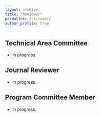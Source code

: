 ```yaml
---
layout: archive
title: "Reviewer"
permalink: /reviewer/
author_profile: true
---
```


Technical Area Committee
-----

- In progress.


Journal Reviewer
-----

- In progress.


Program Committee Member
-----

- In progress.



